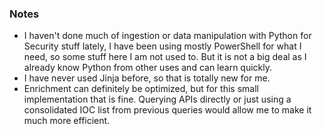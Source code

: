 ####

### Notes
- I haven't done much of ingestion or data manipulation with Python for Security stuff lately, I have been using mostly PowerShell for what I need, so some stuff here I am not used to. But it is not a big deal as I already know Python from other uses and can learn quickly.
- I have never used Jinja before, so that is totally new for me.
- Enrichment can definitely be optimized, but for this small implementation that is fine. Querying APIs directly or just using a consolidated IOC list from previous queries would allow me to make it much more efficient.
